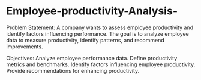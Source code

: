 # Employee-productivity-Analysis-
Problem Statement:
 A company wants to assess employee productivity and identify factors influencing performance. The goal is to analyze employee data to measure productivity, identify patterns, and recommend improvements.
 
Objectives:
Analyze employee performance data. Define productivity metrics and benchmarks. Identify factors influencing employee productivity. Provide recommendations for enhancing productivity.
